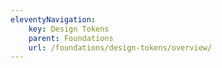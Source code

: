 ```yaml
---
eleventyNavigation:
    key: Design Tokens
    parent: Foundations
    url: /foundations/design-tokens/overview/
---
```

